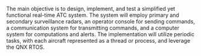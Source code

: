  The main objective is to design, implement, and test a simplified yet functional real-time ATC system.
 The system will employ primary and secondary surveillance radars, an operator console for sending commands, a communication system for transmitting commands,
 and a computer system for computations and alerts.
The implementation will utilize periodic tasks, with each aircraft represented as a thread or process, and leverage the QNX RTOS.
